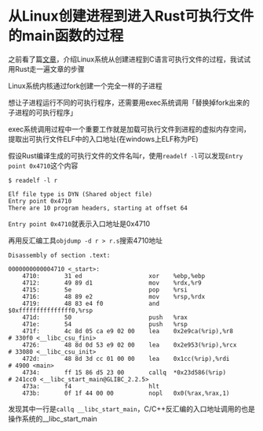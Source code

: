 # 从Linux创建进程到进入Rust可执行文件的main函数的过程

之前看了篇[文章](https://mp.weixin.qq.com/s/YsqoIfFZkHw1pEzsdkfo9Q)，介绍Linux系统从创建进程到C语言可执行文件的过程，我试试用Rust走一遍文章的步骤

Linux系统内核通过fork创建一个完全一样的子进程

想让子进程运行不同的可执行程序，还需要用exec系统调用「替换掉fork出来的子进程的可执行程序」

exec系统调用过程中一个重要工作就是加载可执行文件到进程的虚拟内存空间，提取出可执行文件ELF中的入口地址(在windows上ELF称为PE)

假设Rust编译生成的可执行文件的文件名叫r，使用`readelf -l`可以发现`Entry point 0x4710`这个内容

```
$ readelf -l r

Elf file type is DYN (Shared object file)
Entry point 0x4710
There are 10 program headers, starting at offset 64
```

`Entry point 0x4710`就表示入口地址是0x4710

再用反汇编工具`objdump -d r > r.s`搜索4710地址

```
Disassembly of section .text:

0000000000004710 <_start>:
    4710:       31 ed                   xor    %ebp,%ebp
    4712:       49 89 d1                mov    %rdx,%r9
    4715:       5e                      pop    %rsi
    4716:       48 89 e2                mov    %rsp,%rdx
    4719:       48 83 e4 f0             and    $0xfffffffffffffff0,%rsp
    471d:       50                      push   %rax
    471e:       54                      push   %rsp
    471f:       4c 8d 05 ca e9 02 00    lea    0x2e9ca(%rip),%r8        # 330f0 <__libc_csu_fini>
    4726:       48 8d 0d 53 e9 02 00    lea    0x2e953(%rip),%rcx        # 33080 <__libc_csu_init>
    472d:       48 8d 3d cc 01 00 00    lea    0x1cc(%rip),%rdi        # 4900 <main>
    4734:       ff 15 86 d5 23 00       callq  *0x23d586(%rip)        # 241cc0 <__libc_start_main@GLIBC_2.2.5>
    473a:       f4                      hlt
    473b:       0f 1f 44 00 00          nopl   0x0(%rax,%rax,1)
```

发现其中一行是`callq __libc_start_main`，C/C++反汇编的入口地址调用的也是操作系统的__libc_start_main

